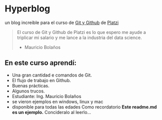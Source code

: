 # Hyperblog
un blog increible para el curso de [Git y Github](https://platzi.com/cursos/git-github/ " curso de Git y Github") de [Platzi](https://platzi.com/"Platzi")
>El curso de Git y Github de Platzi es lo que espero me ayude a triplicar mi salario y me lance a la industria del data science.
>- Mauricio Bolaños

## En este curso aprendí:
- Una gran cantidad e comandos de Git.
- El flujo de trabajo en Github.
- Buenas prácticas.
- Algunos trucos.
- Estudiante: Ing. Mauricio Bolaños
- se vieron ejemplos en windows, linux y mac
- disponible para todas las edades
Como recordatorio **Este readme.md es un ejemplo.** Concideralo al leerlo...